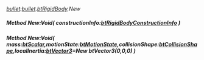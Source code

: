 _[bullet](../../modules/bullet/bullet-module.md):[bullet](../../modules/bullet/bullet-module.md).[btRigidBody](../../modules/bullet/bullet-btrigidbody.md).New_
##### Method New:Void( constructionInfo:[btRigidBodyConstructionInfo](../../modules/bullet/bullet-btrigidbodyconstructioninfo.md) )
##### Method New:Void( mass:[btScalar](../../modules/bullet/bullet-btscalar.md),motionState:[btMotionState](../../modules/bullet/bullet-btmotionstate.md),collisionShape:[btCollisionShape](../../modules/bullet/bullet-btcollisionshape.md),localInertia:[btVector3](../../modules/bullet/bullet-btvector3.md)=New btVector3(0,0,0) )
